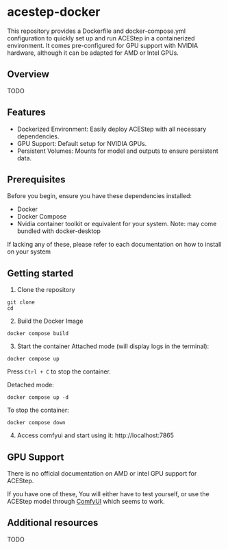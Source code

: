 # acestep-docker
This repository provides a Dockerfile and docker-compose.yml configuration to quickly set up and run ACEStep in a containerized environment. 
It comes pre-configured for GPU support with NVIDIA hardware, although it can be adapted for AMD or Intel GPUs.

## Overview

TODO

## Features

- Dockerized Environment: Easily deploy ACEStep with all necessary dependencies.
- GPU Support: Default setup for NVIDIA GPUs.
- Persistent Volumes: Mounts for model and outputs to ensure persistent data.


## Prerequisites

Before you begin, ensure you have these dependencies installed:
- Docker
- Docker Compose 
- Nvidia container toolkit or equivalent for your system. Note: may come bundled with docker-desktop

If lacking any of these, please refer to each documentation on how to install on your system


## Getting started

1. Clone the repository
```shell
git clone 
cd 
```

2. Build the Docker Image
```shell
docker compose build
```

3. Start the container
Attached mode (will display logs in the terminal):
```shell
docker compose up
```
Press `Ctrl + C` to stop the container.


Detached mode:
```shell
docker compose up -d
```
To stop the container:
```shell
docker compose down
```

4. Access comfyui and start using it: http://localhost:7865


## GPU Support
There is no official documentation on AMD or intel GPU support for ACEStep.

If you have one of these, You will either have to test yourself, or use the ACEStep model through [ComfyUI](https://docs.comfy.org/tutorials/audio/ace-step/ace-step-v1) which seems to work.


## Additional resources
TODO